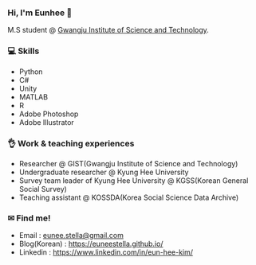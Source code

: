 ### Hi, I'm Eunhee 👋

M.S student @ [Gwangju Institute of Science and Technology](https://www.gist.ac.kr/en/main.html).

### 💻 Skills
- Python
- C#
- Unity
- MATLAB
- R
- Adobe Photoshop
- Adobe Illustrator

### 👌 Work & teaching experiences
- Researcher @ GIST(Gwangju Institute of Science and Technology)
- Undergraduate researcher @ Kyung Hee University
- Survey team leader of Kyung Hee University @ KGSS(Korean General Social Survey)
- Teaching assistant @ KOSSDA(Korea Social Science Data Archive)

### ✉ Find me!
- Email : eunee.stella@gmail.com
- Blog(Korean) : https://euneestella.github.io/
- Linkedin : https://www.linkedin.com/in/eun-hee-kim/

